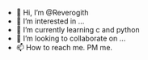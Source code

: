 - 👋 Hi, I’m @Reverogith
- 👀 I’m interested in ...
- 🌱 I’m currently learning c and python
- 💞️ I’m looking to collaborate on ...
- 📫 How to reach me. PM me.

<!---
Reverogith/Reverogith is a ✨ special ✨ repository because its `README.md` (this file) appears on your GitHub profile.
You can click the Preview link to take a look at your changes.
--->

